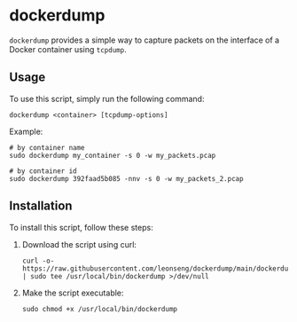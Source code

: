 # dockerdump

`dockerdump` provides a simple way to capture packets on the interface of a Docker container using `tcpdump`.

## Usage
To use this script, simply run the following command:

```
dockerdump <container> [tcpdump-options]
```

Example:

```
# by container name
sudo dockerdump my_container -s 0 -w my_packets.pcap

# by container id
sudo dockerdump 392faad5b085 -nnv -s 0 -w my_packets_2.pcap
```

## Installation

To install this script, follow these steps:

1. Download the script using curl:
    ```
    curl -o- https://raw.githubusercontent.com/leonseng/dockerdump/main/dockerdump.sh | sudo tee /usr/local/bin/dockerdump >/dev/null
    ```
1. Make the script executable:
    ```
    sudo chmod +x /usr/local/bin/dockerdump
    ```
